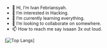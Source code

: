 - 👋 Hi, I’m Ivan Febriansyah.
- 👀 I’m interested in Hacking.
- 🌱 I’m currently learning everything.
- 💞️ I’m looking to collaborate on somewhere.
- 📫 How to reach me say ivaaan 3x out loud.

[![Top Langs](https://github-readme-stats.vercel.app/api/top-langs/?username=IvanFebriansyah&layout=compact)]
